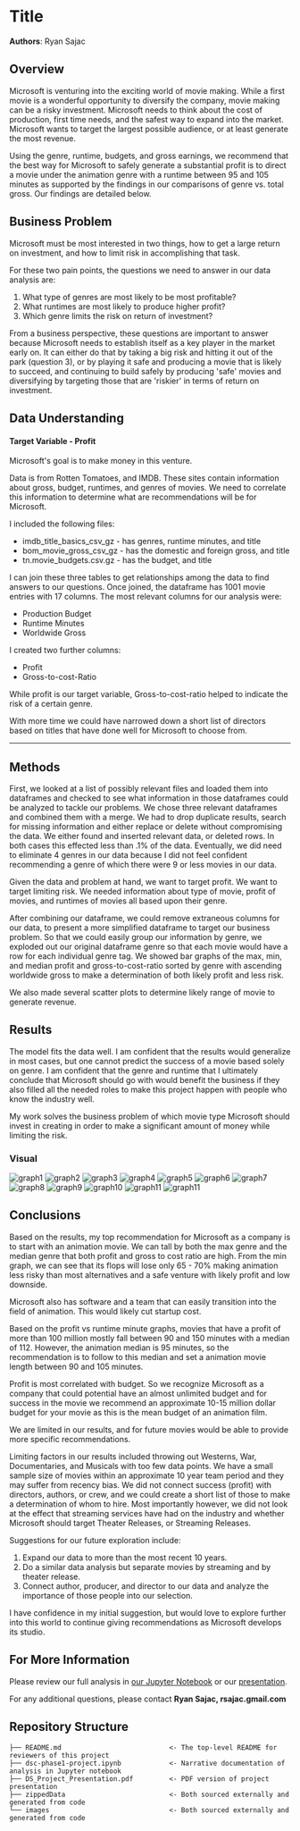 # Title

**Authors**: Ryan Sajac

## Overview

Microsoft is venturing into the exciting world of movie making. While a first movie is a wonderful opportunity to diversify the company, movie making can be a risky investment. Microsoft needs to think about the cost of production, first time needs, and the safest way to expand into the market. Microsoft wants to target the largest possible audience, or at least generate the most revenue.

Using the genre, runtime, budgets, and gross earnings, we recommend that the best way for Microsoft to safely generate a substantial profit is to direct a movie under the animation genre with a runtime between 95 and 105 minutes as supported by the findings in our comparisons of genre vs. total gross. Our findings are detailed below.

## Business Problem

Microsoft must be most interested in two things, how to get a large return on investment, and how to limit risk in accomplishing that task. 

For these two pain points, the questions we need to answer in our data analysis are:
1. What type of genres are most likely to be most profitable? 
2. What runtimes are most likely to produce higher profit?
3. Which genre limits the risk on return of investment? 

From a business perspective, these questions are important to answer because Microsoft needs to establish itself as a key player in the market early on. It can either do that by taking a big risk and hitting it out of the park (question 3), or by playing it safe and producing a movie that is likely to succeed, and continuing to build safely by producing 'safe' movies and diversifying by targeting those that are 'riskier' in terms of return on investment. 


## Data Understanding

#### Target Variable - Profit

Microsoft's goal is to make money in this venture. 

Data is from Rotten Tomatoes, and IMDB. These sites contain information about gross, budget, runtimes, and genres of movies. We need to correlate this information to determine what are recommendations will be for Microsoft. 

I included the following files:
* imdb_title_basics_csv_gz - has genres, runtime minutes, and title
* bom_movie_gross_csv_gz - has the domestic and foreign gross, and title
* tn.movie_budgets.csv.gz - has the budget, and title

I can join these three tables to get relationships among the data to find answers to our questions. Once joined, the dataframe has 1001 movie entries with 17 columns. The most relevant columns for our analysis were: 
* Production Budget
* Runtime Minutes
* Worldwide Gross

I created two further columns:
* Profit
* Gross-to-cost-Ratio

While profit is our target variable, Gross-to-cost-ratio helped to indicate the risk of a certain genre. 

With more time we could have narrowed down a short list of directors based on titles that have done well for Microsoft to choose from. 
***

## Methods

First, we looked at a list of possibly relevant files and loaded them into dataframes and checked to see what information in those dataframes could be analyzed to tackle our problems. We chose three relevant dataframes and combined them with a merge. We had to drop duplicate results, search for missing information and either replace or delete without compromising the data. We either found and inserted relevant data, or deleted rows. In both cases this effected less than .1% of the data. Eventually, we 
did need to eliminate 4 genres in our data because I did not feel confident recommending a genre of which there were 9 or less movies in our data. 

Given the data and problem at hand, we want to target profit. We want to target limiting risk. We needed information about type of movie, profit of movies, and runtimes of movies all based upon their genre. 

After combining our dataframe, we could remove extraneous columns for our data, to present a more simplified dataframe to target our business problem. So that we could easily group our information by genre, we exploded out our original dataframe genre so that each movie would have a row for each individual genre tag. 
We showed bar graphs of the max, min, and median profit and gross-to-cost-ratio sorted by genre with ascending worldwide gross to make a determination of both likely profit and less risk. 

We also made several scatter plots to determine likely range of movie to generate revenue. 

## Results

The model fits the data well. I am confident that the results would 
generalize in most cases, but one cannot predict the success of a movie
based solely on genre. I am confident that the genre and runtime that I 
ultimately conclude that Microsoft should go with would benefit the business
if they also filled all the needed roles to make this project happen with
people who know the industry well. 

My work solves the business problem of which movie type Microsoft should 
invest in creating in order to make a significant amount of money while
limiting the risk. 


### Visual 
![graph1](./Images/MaxbygenGtC.png)
![graph2](./Images/Maxbygenprof.png)
![graph3](./Images/MedbygenGtC.png)
![graph4](./Images/Medbygenprof.png)
![graph5](./Images/MinbygenGtC.png)
![graph6](./Images/Prof1.png)
![graph7](./Images/Prof2.png)
![graph8](./Images/Prof3.png)
![graph9](./Images/Prof4.png)
![graph10](./Images/Prof5.png)
![graph11](./Images/runtimebox.png)
![graph11](./Images/runtimebox2.png)

## Conclusions

Based on the results, my top recommendation for Microsoft as a company is to start with an animation movie. We can tall by both the max genre and the median genre that both profit and gross to cost ratio are high. From the min graph, we can see that its flops will lose only 65 - 70% making animation less risky than most alternatives and a safe venture with likely profit and low downside. 

Microsoft also has software and a team that can easily transition into the field of animation. This would likely cut startup cost. 

Based on the profit vs runtime minute graphs, movies that have a profit of more than 100 million mostly fall between 90 and 150 minutes with a median of 112. However, the animation median is 95 minutes, so the recommendation is to follow to this median and set a animation movie length between 90 and 105 minutes. 

Profit is most correlated with budget. So we recognize Microsoft as a company that could potential have an almost unlimited budget and for success in the movie we recommend an approximate 10-15 million dollar budget for your movie as this is the mean budget of an animation film. 

We are limited in our results, and for future movies would be able to provide more specific recommendations.

Limiting factors in our results included throwing out Westerns, War, Documentaries, and Musicals with too few data points. We have a small sample size of movies within an approximate 10 year team period and they may suffer from recency bias. We did not connect success (profit) with directors, authors, or crew, and we could create a short list of those to make a determination of whom to hire. Most importantly however, we did not look at the effect that streaming services have had on the industry and whether Microsoft should target Theater Releases, or Streaming Releases. 

Suggestions for our future exploration include: 
1. Expand our data to more than the most recent 10 years. 
2. Do a similar data analysis but separate movies by streaming and by theater release. 
3. Connect author, producer, and director to our data and analyze the importance of those people into our selection. 

I have confidence in my initial suggestion, but would love to explore further into this world to continue giving recommendations as Microsoft develops its studio. 

## For More Information

Please review our full analysis in [our Jupyter Notebook](./dsc-phase1-project.ipynb) or our [presentation](./DS_Project_Presentation.pdf).

For any additional questions, please contact **Ryan Sajac, rsajac.gmail.com**

## Repository Structure



```
├── README.md                           <- The top-level README for reviewers of this project
├── dsc-phase1-project.ipynb            <- Narrative documentation of analysis in Jupyter notebook
├── DS_Project_Presentation.pdf         <- PDF version of project presentation
├── zippedData                          <- Both sourced externally and generated from code
└── images                              <- Both sourced externally and generated from code
```
